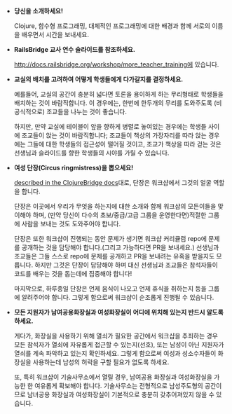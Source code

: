 * **당신을 소개하세요!**

  Clojure, 함수형 프로그래밍, 대체적인 프로그래밍에 대한 배경과 함께 서로의 이름을 배우면서 시간을 보내세요.

* **RailsBridge 교사 연수 슬라이드를 참조하세요.**

  http://docs.railsbridge.org/workshop/more_teacher_training에 있습니다.
 
* **교실의 배치를 고려하여 어떻게 학생들에게 다가갈지를 결정하세요.**

  예를들어, 교실의 공간이 충분히 넓다면 토론을 용이하게 하는 무리형태로 학생들을 배치하는 것이 바람직합니다. 이 경우에는, 한번에 한두개의 무리를 도와주도록 (비공식적으로) 조교들을 나누는 것이 좋습니다.

  하지만, 만약 교실에 테이블이 앞을 향하게 병렬로 놓여있는 경우에는 학생들 사이에 조교들이 앉는 것이 바람직합니다; 조교들이 책상의 가장자리를 따라 앉는 경우에는 그들에 대한 학생들의 접근성이 떨어질 것이고, 조교가 책상을 따라 걷는 것은 선생님과 슬라이드를 향한 학생들의 시야를 가릴 수 있습니다.
 
* **여성 단장(Circus ringmistress)을 뽑으세요!**

  [described in the ClojureBridge docs](https://github.com/intuedge/Railsbridge-docs/wiki/Three-Main-Roles)대로, 단장은 워크샵에서 그것의 얼굴 역할을 합니다.
 
  단장은 이곳에서 우리가 무엇을 하는지에 대한 소개와 함께 워크샵의 모든이들을 맞이해야 하며, (만약 당신이 다수의 초보/중급/고급 그룹을 운영한다면)적절한 그룹에 사람을 보내는 것도 도와주어야 합니다.
  
  단장은 또한 워크샵이 진행되는 동안 문제가 생기면 워크샵 커리큘럼 repo에 문제를 공개하는 것을 담당해야 합니다.(그리고 가능하다면 PR을 보내세요.) 선생님과 조교들은 그들 스스로 repo에 문제를 공개하고 PR을 보내려는 유혹을 받을지도 모릅니다. 하지만 그것은 단장이 담당해야 하며 대신 선생님과 조교들은 참석자들이 코드를 배우는 것을 돕는데에 집중해야 합니다!
 
  마지막으로, 하루종일 단장은 언제 음식이 나오고 언제 휴식을 취하는지 등을 그룹에 알려주어야 합니다. 그렇게 함으로써 워크샵이 순조롭게 진행될 수 있습니다.
  
* **모든 지원자가 남여공용화장실과 여성화장실이 어디에 위치해 있는지 반드시 알도록 하세요.**

  게다가, 화장실을 사용하기 위해 열쇠가 필요한 공간에서 워크샵을 추죄하는 경우 모든 참석자가 열쇠에 자유롭게 접근할 수 있는지(선호), 또는 남성이 아닌 지원자가 열쇠를 계속 파악하고 있는지 확인하세요. 그렇게 함으로써 여성과 성소수자들이 화장실을 사용하는데 남성의 허락을 구할 필요가 없도록 하세요.

  또, 특히 워크샵이 기술사무소에서 열릴 경우, 남여공용 화장실과 여성화장실을 가능한 한 여유롭게 확보해야 합니다.  기술사무소는 전형적으로 남성주도형의 공간이므로 남녀공용 화장실과 여성화장실이 기본적으로 충분히 갖추어져있지 않을 수 있습니다.
 
